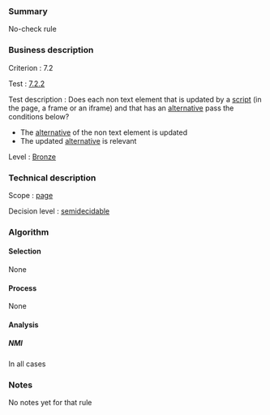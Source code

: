### Summary

No-check rule

### Business description

Criterion : 7.2

Test :
[7.2.2](http://www.accessiweb.org/index.php/accessiweb-22-english-version.html#test-7-2-2)

Test description : Does each non text element that is updated by a
[script](http://www.braillenet.org/accessibilite/referentiel-aw21-en/glossaire.php#mScript)
(in the page, a frame or an iframe) and that has an
[alternative](http://www.braillenet.org/accessibilite/referentiel-aw21-en/glossaire.php#mAltScript)
pass the conditions below?

-   The
    [alternative](http://www.braillenet.org/accessibilite/referentiel-aw21-en/glossaire.php#mAltScript)
    of the non text element is updated
-   The updated
    [alternative](http://www.braillenet.org/accessibilite/referentiel-aw21-en/glossaire.php#mAltScript)
    is relevant

Level : [Bronze](/en/category/rules-design/accessiweb-11/level/bronze)

### Technical description

Scope : [page](/en/category/rules-design/accessiweb-11/scope/page)

Decision level :
[semidecidable](/en/category/rules-design/accessiweb-11/decision-level/semidecidable)

### Algorithm

#### Selection

None

#### Process

None

#### Analysis

##### NMI

In all cases

### Notes

No notes yet for that rule

